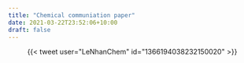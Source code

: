 ```yaml
---
title: "Chemical communiation paper"
date: 2021-03-22T23:52:06+10:00
draft: false
---
```


<center>{{< tweet user="LeNhanChem" id="1366194038232150020" >}}</center>

<!--more-->